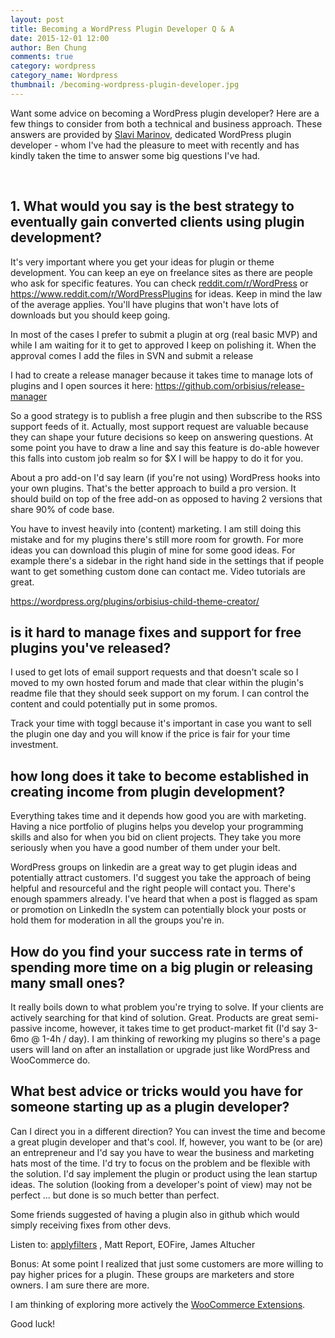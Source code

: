 ```yaml
---
layout: post
title: Becoming a WordPress Plugin Developer Q & A
date: 2015-12-01 12:00
author: Ben Chung
comments: true
category: wordpress
category_name: Wordpress
thumbnail: /becoming-wordpress-plugin-developer.jpg
---
```

Want some advice on becoming a WordPress plugin developer? Here are a few things to consider from both a technical and business approach. These answers are provided by <a href="http://orbisius.com" target="_blank">Slavi Marinov</a>, dedicated WordPress plugin developer - whom I've had the pleasure to meet with recently and has kindly taken the time to answer some big questions I've had.

&nbsp;
<h2>1. What would you say is the best strategy to eventually gain converted clients using plugin development?</h2>
It's very important where you get your ideas for plugin or theme development. You can keep an eye on freelance sites as there are people who ask for specific features. You can check <a href="http://reddit.com/r/WordPress" target="_blank">reddit.com/r/WordPress</a> or <a href="https://www.reddit.com/r/WordPressPlugins" target="_blank">https://www.reddit.com/r/WordPressPlugins</a> for ideas. Keep in mind the law of the average applies. You'll have plugins that won't have lots of downloads but you should keep going.

In most of the cases I prefer to submit a plugin at org (real basic MVP) and while I am waiting for it to get to approved I keep on polishing it. When the approval comes I add the files in SVN and submit a release

I had to create a release manager because it takes time to manage lots of plugins and I open sources it here:
<a href="https://github.com/orbisius/release-manager" target="_blank">https://github.com/orbisius/release-manager</a>

So a good strategy is to publish a free plugin and then subscribe to the RSS support feeds of it. Actually, most support request are valuable because they can shape your future decisions so keep on answering questions. At some point you have to draw a line and say this feature is do-able however this falls into custom job realm so for $X I will be happy to do it for you.

About a pro add-on I'd say learn (if you're not using) WordPress hooks into your own plugins. That's the better approach to build a pro version. It should build on top of the free add-on as opposed to having 2 versions that share 90% of code base.

You have to invest heavily into (content) marketing. I am still doing this mistake and for my plugins there's still more room for growth. For more ideas you can download this plugin of mine for some good ideas. For example there's a sidebar in the right hand side in the settings that if people want to get something custom done can contact me. Video tutorials are great.

<a href="https://wordpress.org/plugins/orbisius-child-theme-creator/" target="_blank">https://wordpress.org/plugins/orbisius-child-theme-creator/</a>
<h2>is it hard to manage fixes and support for free plugins you've released?</h2>
I used to get lots of email support requests and that doesn't scale so I moved to my own hosted forum and made that clear within the plugin's readme file that they should seek support on my forum. I can control the content and could potentially put in some promos.

Track your time with toggl because it's important in case you want to sell the plugin one day and you will know if the price is fair for your time investment.
<h2>how long does it take to become established in creating income from plugin development?</h2>
Everything takes time and it depends how good you are with marketing. Having a nice portfolio of plugins helps you develop your programming skills and also for when you bid on client projects. They take you more seriously when you have a good number of them under your belt.

WordPress groups on linkedin are a great way to get plugin ideas and potentially attract customers. I'd suggest you take the approach of being helpful and resourceful and the right people will contact you. There's enough spammers already. I've heard that when a post is flagged as spam or promotion on LinkedIn the system can potentially block your posts or hold them for moderation in all the groups you're in.
<h2>How do you find your success rate in terms of spending more time on a big plugin or releasing many small ones?</h2>
It really boils down to what problem you're trying to solve. If your clients are actively searching for that kind of solution. Great. Products are great semi-passive income, however, it takes time to get product-market fit (I'd say 3-6mo @ 1-4h / day). I am thinking of reworking my plugins so there's a page users will land on after an installation or upgrade just like WordPress and WooCommerce do.
<h2>What best advice or tricks would you have for someone starting up as a plugin developer?</h2>
Can I direct you in a different direction?
You can invest the time and become a great plugin developer and that's cool. If, however, you want to be (or are) an entrepreneur and I'd say you have to wear the business and marketing hats most of the time. I'd try to focus on the problem and be flexible with the solution. I'd say implement the plugin or product using the lean startup ideas. The solution (looking from a developer's point of view) may not be perfect ... but done is so much better than perfect.

Some friends suggested of having a plugin also in github which would simply receiving fixes from other devs.

Listen to: <a href="http://applyfilters.fm/" target="_blank">applyfilters</a> , Matt Report, EOFire, James Altucher

Bonus:
At some point I realized that just some customers are more willing to pay higher prices for a plugin. These groups are marketers and store owners.
I am sure there are more.

I am thinking of exploring more actively the <a href="http://codecanyon.net/search?utf8=%E2%9C%93&amp;term=&amp;view=list&amp;sort=sales&amp;date=&amp;category=wordpress%2Fecommerce%2Fwoocommerce&amp;price_min=&amp;price_max=&amp;sales=&amp;rating_min=" target="_blank">WooCommerce Extensions</a>.

Good luck!
